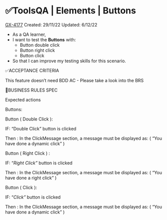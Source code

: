 # ✅ToolsQA | Elements | Buttons

[GX-4177](https://upexgalaxy6.atlassian.net/browse/GX-4177) Created: 29/11/22 Updated: 6/12/22

*   As a QA learner,
*   I want to test the **Buttons** with:
    *   Button double click
    *   Button right click
    *   Button click
*   So that I can improve my testing skills for this scenario.

✅ACCEPTANCE CRITERIA

This feature doesn’t need BDD AC - Please take a look into the BRS

🚩BUSINESS RULES SPEC

Expected actions

Buttons:

 Button ( Double Click ):

IF: “Double Click” button is clicked

Then : In the ClickMessage section, a message must be displayed as: ( “You have done a dynamic click” )

Button ( Right Click ) :

IF: “*Right Click”* button is clicked

Then : In the ClickMessage section, a message must be displayed as: ( “You have done a right click” )

Button ( Click ):

IF: “*Click”* button is clicked

Then : In the ClickMessage section, a message must be displayed as: ( “You have done a dynamic click” )